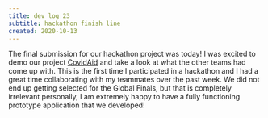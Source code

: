 ```yaml
---
title: dev log 23
subtitle: hackathon finish line
created: 2020-10-13
---
```


The final submission for our hackathon project was today! I was excited to demo our project [CovidAid](https://github.com/NitishGadangi/CovidAid) and take a look at what the other teams had come up with. This is the first time I participated in a hackathon and I had a great time collaborating with my teammates over the past week. We did not end up getting selected for the Global Finals, but that is completely irrelevant personally, I am extremely happy to have a fully functioning prototype application that we developed!
